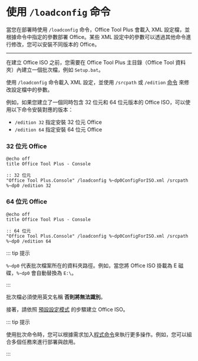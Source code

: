 # 使用 `/loadconfig` 命令

當您在部署時使用 `/loadconfig` 命令，Office Tool Plus 會載入 XML 設定檔，並根據命令中指定的參數部署 Office。某些 XML 設定中的參數可以透過其他命令進行修改，您可以安裝不同版本的 Office。

---

在建立 Office ISO 之前，您需要在 Office Tool Plus 主目錄（Office Tool 資料夾）內建立一個批次檔，例如 `Setup.bat`。

使用 `/loadconfig` 命令載入 XML 設定，並使用 `/srcpath` 或 `/edition` [命令](/usage/command/application#commands) 來修改設定檔中的參數。

例如，如果您建立了一個同時包含 32 位元和 64 位元版本的 Office ISO，可以使用以下命令安裝對應的版本：

- `/edition 32` 指定安裝 32 位元 Office
- `/edition 64` 指定安裝 64 位元 Office

### 32 位元 Office
```batch
@echo off
title Office Tool Plus - Console

:: 32 位元
"Office Tool Plus.Console" /loadconfig %~dp0ConfigForISO.xml /srcpath %~dp0 /edition 32
```

### 64 位元 Office
```batch
@echo off
title Office Tool Plus - Console

:: 64 位元
"Office Tool Plus.Console" /loadconfig %~dp0ConfigForISO.xml /srcpath %~dp0 /edition 64
```

::: tip 提示

`%~dp0` 代表批次檔案所在的資料夾路徑。例如，當您將 Office ISO 掛載為 E 磁碟，`%~dp0` 會自動替換為 `E:\`。

:::

批次檔必須使用英文名稱 **否則將無法識別**。

接著，請依照 [預設設定模式](default-config.md) 的步驟建立 Office ISO。

::: tip 提示

使用批次命令時，您可以根據需求加入[程式命令](/usage/command/application)來執行更多操作。例如，您可以組合多個任務來進行部署與啟用。

:::